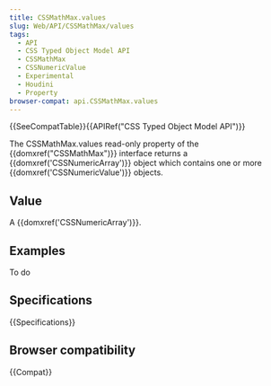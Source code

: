 ```yaml
---
title: CSSMathMax.values
slug: Web/API/CSSMathMax/values
tags:
  - API
  - CSS Typed Object Model API
  - CSSMathMax
  - CSSNumericValue
  - Experimental
  - Houdini
  - Property
browser-compat: api.CSSMathMax.values
---
```

{{SeeCompatTable}}{{APIRef("CSS Typed Object Model API")}}

The CSSMathMax.values read-only property of the
{{domxref("CSSMathMax")}} interface returns a {{domxref('CSSNumericArray')}} object
which contains one or more {{domxref('CSSNumericValue')}} objects.

## Value

A {{domxref('CSSNumericArray')}}.

## Examples

To do

## Specifications

{{Specifications}}

## Browser compatibility

{{Compat}}
